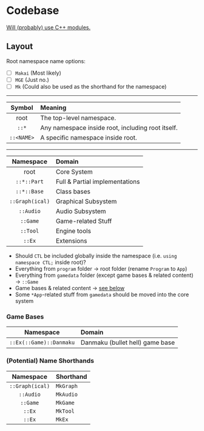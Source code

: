 # Codebase

[Will (probably) use C++ modules.](Modules.md#Why)

## Layout

Root namespace name options:
- [ ] `Makai` (Most likely)
- [ ] `MGE` (Just no.)
- [ ] `Mk` (Could also be used as the shorthand for the namespace)

---

| Symbol | Meaning |
|:-:|:-|
| root | The top-level namespace. |
| `::*` | Any namespace inside root, including root itself. |
| `::<NAME>` | A specific namespace inside root. |

---

| Namespace | Domain |
|:-:|:-|
| root | Core System |
| `::*::Part` | Full & Partial implementations |
| `::*::Base` | Class bases |
| `::Graph(ical)` | Graphical Subsystem |
| `::Audio` | Audio Subsystem |
| `::Game` | Game-related Stuff |
| `::Tool` | Engine tools |
| `::Ex` | Extensions |

- Should `CTL` be included globally inside the namespace (i.e. `using namespace CTL;` inside root)?
- Everything from `program` folder → root folder (rename `Program` to `App`)
- Everything from `gamedata` folder (except game bases & related content) → `::Game`
- Game bases & related content → [see below](#Game-Bases)
- Some `*App`-related stuff from `gamedata` should be moved into the core system

### Game Bases

| Namespace | Domain |
|:-:|:-|
| `::Ex(::Game)::Danmaku` | Danmaku (bullet hell) game base |

### (Potential) Name Shorthands


| Namespace | Shorthand |
|:-:|:-|
| `::Graph(ical)` | `MkGraph` |
| `::Audio` | `MkAudio` |
| `::Game` | `MkGame` |
| `::Ex` | `MkTool` |
| `::Ex` | `MkEx` |
